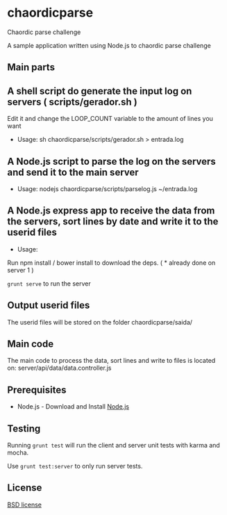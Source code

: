# chaordicparse

Chaordic parse challenge

A sample application written using Node.js to chaordic parse challenge

Main parts
-------------------
## A shell script do generate the input log on servers ( scripts/gerador.sh )
Edit it and change the LOOP_COUNT variable to the amount of lines you want

* Usage:
sh chaordicparse/scripts/gerador.sh > entrada.log

## A Node.js script to parse the log on the servers and send it to the main server

* Usage:
nodejs chaordicparse/scripts/parselog.js ~/entrada.log

## A Node.js express app to receive the data from the servers, sort lines by date and write it to the userid files

* Usage:

Run npm install / bower install to download the deps. ( * already done on server 1 )

`grunt serve` to run the server

Output userid files
-------------------
The userid files will be stored on the folder chaordicparse/saida/


Main code
-------------------
The main code to process the data, sort lines and write to files is located on:
server/api/data/data.controller.js


## Prerequisites

* Node.js - Download and Install [Node.js](https://nodejs.org)

## Testing

Running `grunt test` will run the client and server unit tests with karma and mocha.

Use `grunt test:server` to only run server tests.

## License

[BSD license](http://opensource.org/licenses/bsd-license.php)